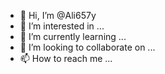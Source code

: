 - 👋 Hi, I’m @Ali657y
- 👀 I’m interested in ...
- 🌱 I’m currently learning ...
- 💞️ I’m looking to collaborate on ...
- 📫 How to reach me ...

<!---
Ali657y/Ali657y is a ✨ special ✨ repository because its `README.md` (this file) appears on your GitHub profile.
You can click the Preview link to take a look at your changes.
--->
